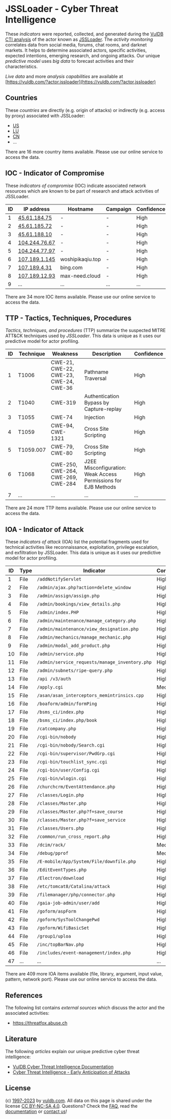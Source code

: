 # JSSLoader - Cyber Threat Intelligence

These _indicators_ were reported, collected, and generated during the [VulDB CTI analysis](https://vuldb.com/?kb.cti) of the actor known as [JSSLoader](https://vuldb.com/?actor.jssloader). The _activity monitoring_ correlates data from social media, forums, chat rooms, and darknet markets. It helps to determine associated actors, specific activities, expected intentions, emerging research, and ongoing attacks. Our unique _predictive model_ uses _big data_ to forecast activities and their characteristics.

_Live data_ and more _analysis capabilities_ are available at [https://vuldb.com/?actor.jssloader](https://vuldb.com/?actor.jssloader)

## Countries

These _countries_ are directly (e.g. origin of attacks) or indirectly (e.g. access by proxy) associated with JSSLoader:

* [US](https://vuldb.com/?country.us)
* [LU](https://vuldb.com/?country.lu)
* [CN](https://vuldb.com/?country.cn)
* ...

There are 16 more country items available. Please use our online service to access the data.

## IOC - Indicator of Compromise

These _indicators of compromise_ (IOC) indicate associated network resources which are known to be part of research and attack activities of JSSLoader.

ID | IP address | Hostname | Campaign | Confidence
-- | ---------- | -------- | -------- | ----------
1 | [45.61.184.75](https://vuldb.com/?ip.45.61.184.75) | - | - | High
2 | [45.61.185.72](https://vuldb.com/?ip.45.61.185.72) | - | - | High
3 | [45.61.188.10](https://vuldb.com/?ip.45.61.188.10) | - | - | High
4 | [104.244.76.67](https://vuldb.com/?ip.104.244.76.67) | - | - | High
5 | [104.244.77.97](https://vuldb.com/?ip.104.244.77.97) | - | - | High
6 | [107.189.1.145](https://vuldb.com/?ip.107.189.1.145) | woshipikaqiu.top | - | High
7 | [107.189.4.31](https://vuldb.com/?ip.107.189.4.31) | bing.com | - | High
8 | [107.189.12.93](https://vuldb.com/?ip.107.189.12.93) | max-need.cloud | - | High
9 | ... | ... | ... | ...

There are 34 more IOC items available. Please use our online service to access the data.

## TTP - Tactics, Techniques, Procedures

_Tactics, techniques, and procedures_ (TTP) summarize the suspected MITRE ATT&CK techniques used by _JSSLoader_. This data is unique as it uses our predictive model for actor profiling.

ID | Technique | Weakness | Description | Confidence
-- | --------- | -------- | ----------- | ----------
1 | T1006 | CWE-21, CWE-22, CWE-23, CWE-24, CWE-36 | Pathname Traversal | High
2 | T1040 | CWE-319 | Authentication Bypass by Capture-replay | High
3 | T1055 | CWE-74 | Injection | High
4 | T1059 | CWE-94, CWE-1321 | Cross Site Scripting | High
5 | T1059.007 | CWE-79, CWE-80 | Cross Site Scripting | High
6 | T1068 | CWE-250, CWE-264, CWE-269, CWE-284 | J2EE Misconfiguration: Weak Access Permissions for EJB Methods | High
7 | ... | ... | ... | ...

There are 24 more TTP items available. Please use our online service to access the data.

## IOA - Indicator of Attack

These _indicators of attack_ (IOA) list the potential fragments used for technical activities like reconnaissance, exploitation, privilege escalation, and exfiltration by JSSLoader. This data is unique as it uses our predictive model for actor profiling.

ID | Type | Indicator | Confidence
-- | ---- | --------- | ----------
1 | File | `/addNotifyServlet` | High
2 | File | `/admin/ajax.php?action=delete_window` | High
3 | File | `/admin/assign/assign.php` | High
4 | File | `/admin/bookings/view_details.php` | High
5 | File | `/admin/index.PHP` | High
6 | File | `/admin/maintenance/manage_category.php` | High
7 | File | `/admin/maintenance/view_designation.php` | High
8 | File | `/admin/mechanics/manage_mechanic.php` | High
9 | File | `/admin/modal_add_product.php` | High
10 | File | `/admin/service.php` | High
11 | File | `/admin/service_requests/manage_inventory.php` | High
12 | File | `/admin/subnets/ripe-query.php` | High
13 | File | `/api /v3/auth` | High
14 | File | `/apply.cgi` | Medium
15 | File | `/asan/asan_interceptors_memintrinsics.cpp` | High
16 | File | `/boaform/admin/formPing` | High
17 | File | `/bsms_ci/index.php` | High
18 | File | `/bsms_ci/index.php/book` | High
19 | File | `/catcompany.php` | High
20 | File | `/cgi-bin/nobody` | High
21 | File | `/cgi-bin/nobody/Search.cgi` | High
22 | File | `/cgi-bin/supervisor/PwdGrp.cgi` | High
23 | File | `/cgi-bin/touchlist_sync.cgi` | High
24 | File | `/cgi-bin/user/Config.cgi` | High
25 | File | `/cgi-bin/wlogin.cgi` | High
26 | File | `/churchcrm/EventAttendance.php` | High
27 | File | `/classes/Login.php` | High
28 | File | `/classes/Master.php` | High
29 | File | `/classes/Master.php?f=save_course` | High
30 | File | `/classes/Master.php?f=save_service` | High
31 | File | `/classes/Users.php` | High
32 | File | `/common/run_cross_report.php` | High
33 | File | `/dcim/rack/` | Medium
34 | File | `/debug/pprof` | Medium
35 | File | `/E-mobile/App/System/File/downfile.php` | High
36 | File | `/EditEventTypes.php` | High
37 | File | `/Electron/download` | High
38 | File | `/etc/tomcat8/Catalina/attack` | High
39 | File | `/filemanager/php/connector.php` | High
40 | File | `/gaia-job-admin/user/add` | High
41 | File | `/goform/aspForm` | High
42 | File | `/goform/SysToolChangePwd` | High
43 | File | `/goform/WifiBasicSet` | High
44 | File | `/group1/uploa` | High
45 | File | `/inc/topBarNav.php` | High
46 | File | `/includes/event-management/index.php` | High
47 | ... | ... | ...

There are 409 more IOA items available (file, library, argument, input value, pattern, network port). Please use our online service to access the data.

## References

The following list contains _external sources_ which discuss the actor and the associated activities:

* https://threatfox.abuse.ch

## Literature

The following _articles_ explain our unique predictive cyber threat intelligence:

* [VulDB Cyber Threat Intelligence Documentation](https://vuldb.com/?kb.cti)
* [Cyber Threat Intelligence - Early Anticipation of Attacks](https://www.scip.ch/en/?labs.20201022)

## License

(c) [1997-2023](https://vuldb.com/?kb.changelog) by [vuldb.com](https://vuldb.com/?kb.about). All data on this page is shared under the license [CC BY-NC-SA 4.0](https://creativecommons.org/licenses/by-nc-sa/4.0/). Questions? Check the [FAQ](https://vuldb.com/?kb.faq), read the [documentation](https://vuldb.com/?kb) or [contact us](https://vuldb.com/?contact)!
